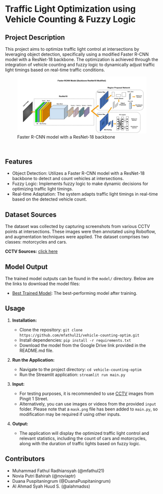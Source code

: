 # Traffic Light Optimization using Vehicle Counting & Fuzzy Logic

## Project Description

This project aims to optimize traffic light control at intersections by leveraging object detection, specifically using a modified Faster R-CNN model with a ResNet-18 backbone. The optimization is achieved through the integration of vehicle counting and fuzzy logic to dynamically adjust traffic light timings based on real-time traffic conditions. <br>

  <figure>
      <img src="assets/arsitektur_model.jpg" alt="faster-rcnn model modified" width="500">
      <figcaption>
          Faster R-CNN model with a ResNet-18 backbone
      </figcaption>
  </figure> <br />

## Features

- Object Detection: Utilizes a Faster R-CNN model with a ResNet-18 backbone to detect and count vehicles at intersections.
- Fuzzy Logic: Implements fuzzy logic to make dynamic decisions for optimizing traffic light timings.
- Real-time Adaptation: The system adapts traffic light timings in real-time based on the detected vehicle count.

## Dataset Sources

The dataset was collected by capturing screenshots from various CCTV points at intersections. These images were then annotated using Roboflow, and augmentation techniques were applied. The dataset comprises two classes: motorcycles and cars.

**CCTV Sources:**
[click here](https://cctv.jogjakota.go.id)

## Model Output

The trained model outputs can be found in the `model/` directory. Below are the links to download the model files:

- [Best Trained Model](https://drive.google.com/drive/folders/1L419RCGY0zDCPojnsGmZsjhzgsRS1UyS?usp=sharing): The best-performing model after training.

## Usage

1. **Installation:**
   - Clone the repository: `git clone https://github.com/mfathul21/vehicle-counting-optim.git`
   - Install dependencies: `pip install -r requirements.txt`
   - Download the model from the Google Drive link provided in the README.md file.

2. **Run the Application:**
   - Navigate to the project directory: `cd vehicle-counting-optim`
   - Run the Streamlit application: `streamlit run main.py`

3. **Input:**
   - For testing purposes, it is recommended to use [CCTV](https://cctv.jogjakota.go.id) images from Pingit 1 Street. 
   - Alternatively, you can use images or videos from the provided `input` folder. Please note that a `mask.png` file has been added to `main.py`, so modification may be required if using other inputs.

4. **Output:**
   - The application will display the optimized traffic light control and relevant statistics, including the count of cars and motorcycles, along with the duration of traffic lights based on fuzzy logic.

## Contributors

- Muhammad Fathul Radhiansyah (@mfathul21)
- Novia Putri Bahirah (@noviaptr)
- Duana Puspitaningrum (@DuanaPuspitaningrum)
- Al Ahmad Syah Huud S. (@alahmadss)
